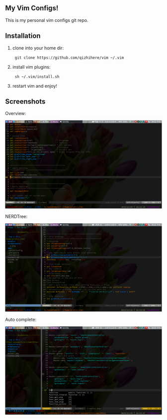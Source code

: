 ## My Vim Configs!
This is my personal vim configs git repo.

## Installation
1. clone into your home dir:

        git clone https://github.com/qizhihere/vim ~/.vim

2. install vim plugins:

        sh ~/.vim/install.sh

3. restart vim and enjoy!

## Screenshots
Overview:

![overview](./screenshots/1.png)

NERDTree:

![nerdtree](./screenshots/2.png)

Auto complete:

![auto complete](./screenshots/3.png)
